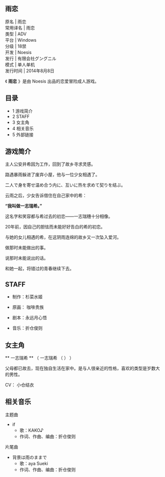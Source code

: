 雨恋  
---  
原名  |  雨恋   
常用译名  |  雨恋   
类型  |  ADV   
平台  |  Windows   
分级  |  18禁   
开发  |  Noesis   
发行  |  有限会社グングニル   
模式  |  单人单机   
发行时间  |  2014年8月8日   
  
《 **雨恋** 》是由  Noesis  出品的恋爱冒险成人游戏。

##  目录

  * 1  游戏简介 
  * 2  STAFF 
  * 3  女主角 
  * 4  相关音乐 
  * 5  外部链接 

##  游戏简介

主人公安井希因为工作，回到了故乡寻求灵感。

路遇暴雨躲进了废弃小屋，他与一位少女相遇了。

二人で身を寄せ温め合う内に、互いに热を求めて契りを结ぶ。

云雨之后，少女告诉借住在自己家中的希：

**“我叫做一志瑞希。”**

这名字和笑容都与希过去的初恋——一志瑞穗十分相像。

20年前，因自己的胆怯而未能好好告白的希的初恋。

与她的女儿相遇的希，在这阴雨连绵的故乡又一次坠入爱河。

做那时未能做出的事。

说那时未能说出的话。

和她一起，将错过的青春继续下去。

##  STAFF

  * 制作：杉菜水姬 

  * 原画：  咖啡贵族 

  * 剧本：永远月心悟 

  * 音乐：折仓俊则 

##  女主角

** 一志瑞希  ** （  一志瑞希  （  ）  ）

父母都已故去，现在独自生活在家中。是与人很亲近的性格，喜欢的类型是岁数大的男性。

CV：  小仓结衣

##  相关音乐

主题曲

  * if 
    * 歌：KAKO♪ 
    * 作词、作曲、编曲：折仓俊则 

片尾曲

  * 背景は雨のままで 
    * 歌：aya Sueki 
    * 作词、作曲、编曲：折仓俊则 